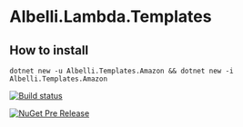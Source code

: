# Albelli.Lambda.Templates


## How to install
```
dotnet new -u Albelli.Templates.Amazon && dotnet new -i Albelli.Templates.Amazon
```

[![Build status](https://ci.appveyor.com/api/projects/status/5lma6vlu55lnxhm8?svg=true)](https://ci.appveyor.com/project/albumprinter/albelli-lambda-templates)

[![NuGet Pre Release](https://img.shields.io/nuget/vpre/Albelli.Lambda.Templates.svg)](https://www.nuget.org/packages/Albelli.Lambda.Templates/)
